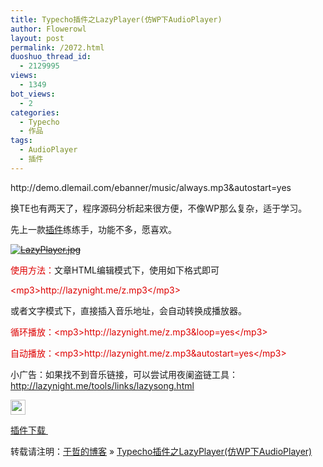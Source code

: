 ```yaml
---
title: Typecho插件之LazyPlayer(仿WP下AudioPlayer)
author: Flowerowl
layout: post
permalink: /2072.html
duoshuo_thread_id:
  - 2129995
views:
  - 1349
bot_views:
  - 2
categories:
  - Typecho
  - 作品
tags:
  - AudioPlayer
  - 插件
---
```

<p><mp3>http://demo.dlemail.com/ebanner/music/always.mp3&amp;autostart=yes</mp3></p>
<p>换TE也有两天了，程序源码分析起来很方便，不像WP那么复杂，适于学习。</p>
<p>先上一款<a title="插件" href="http://lazynight.me/tag/%E6%8F%92%E4%BB%B6/">插件</a>练练手，功能不多，愿喜欢。</p>
<p><u><strike><a href="http://lazynight.me/attachment/2073/" title="LazyPlayer.jpg"><img src="http://lazynight.me/wp-content/uploads/2012/05/3940702132.jpg" alt="LazyPlayer.jpg" /></a><br />
</strike></u></p>
<p><span style="color:#dd0000;">使用方法：</span>文章HTML编辑模式下，使用如下格式即可</p>
<p><span style="color:#dd0000;">&lt;mp3&gt;http://lazynight.me/z.mp3&lt;/mp3&gt;</span></p>
<p>或者文字模式下，直接插入音乐地址，会自动转换成播放器。</p>
<p><span style="color:#dd0000;">循环播放：&lt;mp3&gt;http://lazynight.me/z.mp3&amp;loop=yes</span><span style="color:#dd0000;">&lt;/mp3&gt;</span></p>
<p><span style="color:#dd0000;">自动播放：</span><span style="color:#dd0000;">&lt;mp3&gt;http://lazynight.me/z.mp3&amp;autostart=yes</span><span style="color:#dd0000;">&lt;/mp3&gt;</span></p>
<p>小广告：如果找不到音乐链接，可以尝试用夜阑盗链工具：<a href="http://lazynight.me/tools/links/lazysong.html" target="_blank">http://lazynight.me/tools/links/lazysong.html</a></p>
<p><img src="http://lazynight.me/wp-content/plugins/KEditor/editor/plugins/emoticons/13.gif" width="24" height="24" border="0" alt="" />
</p>
<p><span style="color:#dd0000;"><a href="http://dl.dbank.com/c0719dcbpv" target="_blank">插件下载&nbsp;</a></span>&nbsp;</p>
<p>转载请注明：<a href="http://localhost/wordpress">于哲的博客</a> &raquo; <a href="http://localhost/wordpress/2072.html">Typecho插件之LazyPlayer(仿WP下AudioPlayer)</a></p>